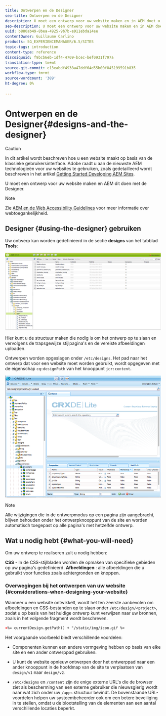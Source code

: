 ```yaml
---
title: Ontwerpen en de Designer
seo-title: Ontwerpen en de Designer
description: U moet een ontwerp voor uw website maken en in AEM doet u dit met de Designer
seo-description: U moet een ontwerp voor uw website maken en in AEM doet u dit met de Designer
uuid: b880ab49-8bea-4925-9b7b-e911ebda14ee
contentOwner: Guillaume Carlino
products: SG_EXPERIENCEMANAGER/6.5/SITES
topic-tags: introduction
content-type: reference
discoiquuid: f9bcb6eb-1df4-4709-bcec-bef0931f797a
translation-type: tm+mt
source-git-commit: c13eabdf4938a47ddf64d55b00f845199591b835
workflow-type: tm+mt
source-wordcount: '389'
ht-degree: 0%

---
```



# Ontwerpen en de Designer{#designs-and-the-designer}

>[!CAUTION]
>
>In dit artikel wordt beschreven hoe u een website maakt op basis van de klassieke gebruikersinterface. Adobe raadt u aan de nieuwste AEM technologieën voor uw websites te gebruiken, zoals gedetailleerd wordt beschreven in het artikel [Getting Started Developing AEM Sites](/help/sites-developing/getting-started.md).

U moet een ontwerp voor uw website maken en AEM dit doen met de Designer.

>[!NOTE]
>
>Zie [AEM en de Web Accessibility Guidelines](/help/managing/web-accessibility.md) voor meer informatie over webtoegankelijkheid.

## Designer {#using-the-designer} gebruiken

Uw ontwerp kan worden gedefinieerd in de sectie **designs** van het tabblad **Tools**:

![screen_shot_2012-02-01at30237pm](assets/screen_shot_2012-02-01at30237pm.png)

Hier kunt u de structuur maken die nodig is om het ontwerp op te slaan en vervolgens de trapsgewijze stijlpagina&#39;s en de vereiste afbeeldingen uploaden.

Ontwerpen worden opgeslagen onder `/etc/designs`. Het pad naar het ontwerp dat voor een website moet worden gebruikt, wordt opgegeven met de eigenschap `cq:designPath` van het knooppunt `jcr:content`.

![chlimage_1-74](assets/chlimage_1-74a.png)

>[!NOTE]
>
>Alle wijzigingen die in de ontwerpmodus op een pagina zijn aangebracht, blijven behouden onder het ontwerpknooppunt van de site en worden automatisch toegepast op alle pagina&#39;s met hetzelfde ontwerp.

## Wat u nodig hebt {#what-you-will-need}

Om uw ontwerp te realiseren zult u nodig hebben:

**CSS**  - In de CSS-stijlbladen worden de opmaken van specifieke gebieden op uw pagina&#39;s gedefinieerd.
**Afbeeldingen** : alle afbeeldingen die u gebruikt voor functies zoals achtergronden en knoppen.

### Overwegingen bij het ontwerpen van uw website {#considerations-when-designing-your-website}

Wanneer u een website ontwikkelt, wordt het ten zeerste aanbevolen om afbeeldingen en CSS-bestanden op te slaan onder `/etc/design/<project>`, zodat u op basis van het huidige ontwerp kunt verwijzen naar uw bronnen, zoals in het volgende fragment wordt beschreven.

```xml
<%= currentDesign.getPath() + "/static/img/icon.gif %>
```

Het voorgaande voorbeeld biedt verschillende voordelen:

* Componenten kunnen een andere vormgeving hebben op basis van elke site en een ander ontwerppad gebruiken.
* U kunt de website opnieuw ontwerpen door het ontwerppad naar een ander knooppunt in de hoofdmap van de site te verplaatsen van `design/v1` naar `design/v2.`

* `/etc/designs` en  `/content` zijn de enige externe URL&#39;s die de browser ziet als bescherming van een externe gebruiker die nieuwsgierig wordt naar wat zich onder uw  `/apps` structuur bevindt. De bovenstaande URL-voordelen helpen uw systeembeheerder ook om een betere beveiliging in te stellen, omdat u de blootstelling van de elementen aan een aantal verschillende locaties beperkt.

